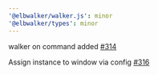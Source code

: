 ```yaml
---
'@elbwalker/walker.js': minor
'@elbwalker/types': minor
---
```


walker on command added [#314](https://github.com/elbwalker/walkerOS/issues/314)

Assign instance to window via config
[#316](https://github.com/elbwalker/walkerOS/issues/316)

